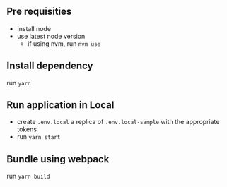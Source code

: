 ## Pre requisities

- Install node
- use latest node version
    - if using nvm, run `nvm use`  

## Install dependency

run `yarn`

## Run application in Local

- create `.env.local` a replica of `.env.local-sample` with the appropriate tokens
- run `yarn start`

## Bundle using webpack

run `yarn build`
